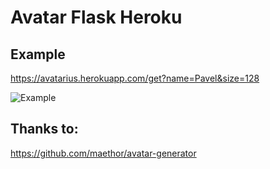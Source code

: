# Avatar Flask Heroku


## Example
https://avatarius.herokuapp.com/get?name=Pavel&size=128

![Example](https://avatarius.herokuapp.com/get?name=Pavel&size=128)

## Thanks to:
https://github.com/maethor/avatar-generator
